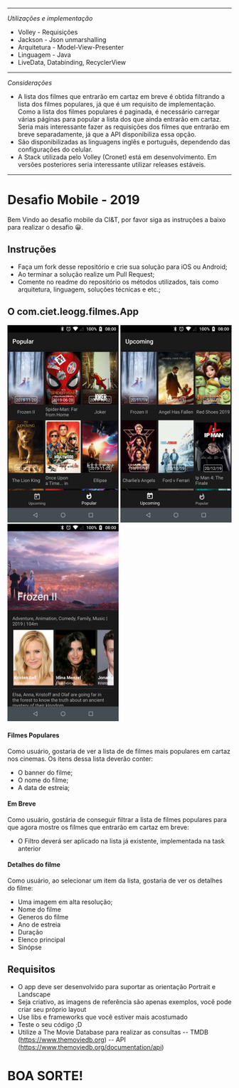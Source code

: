 ----------------
<i> Utilizações e implementação</i>

- Volley - Requisições  
- Jackson - Json unmarshalling  
- Arquitetura - Model-View-Presenter  
- Linguagem - Java  
- LiveData, Databinding, RecyclerView 
 
---
<i> Considerações </i>

- A lista dos filmes que entrarão em cartaz em breve é obtida filtrando a lista dos filmes populares, já que é um requisito de implementação. Como a lista dos filmes populares é paginada, é necessário carregar várias páginas para popular a lista dos que ainda entrarão em cartaz. Seria mais interessante fazer as requisições dos filmes que entrarão em breve separadamente, já que a API disponibiliza essa opção.  
- São disponibilizadas as linguagens inglês e português, dependendo das configurações do celular.  
- A Stack utilizada pelo Volley (Cronet) está em desenvolvimento. Em versões posteriores seria interessante utilizar releases estáveis.  

----------------

# Desafio Mobile - 2019

Bem Vindo ao desafio mobile da CI&T, por favor siga as instruções a baixo para realizar o desafio 😀.

## Instruções

- Faça um fork desse repositório e crie sua solução para iOS ou Android;
- Ao terminar a solução realize um Pull Request;
- Comente no readme do repositório os métodos utilizados, tais como arquitetura, linguagem, soluções técnicas e etc.;

## O com.ciet.leogg.filmes.App

<img src="screenshots/ss01.png?raw=true" width="250"> <img src="screenshots/ss02.png?raw=true" width="250"> <img src="screenshots/ss03.png?raw=true" width="250">

#### Filmes Populares

Como usuário, gostaria de ver a lista de de filmes mais populares em cartaz nos cinemas. Os itens dessa lista deverão conter:
 - O banner do filme;
 - O nome do filme;
 - A data de estreia;

#### Em Breve

Como usuário, gostária de conseguir filtrar a lista de filmes populares para que agora mostre os filmes que entrarão em cartaz em breve:
 - O Filtro deverá ser aplicado na lista já existente, implementada na task anterior

#### Detalhes do filme

Como usuário, ao selecionar um item da lista, gostaria de ver os detalhes do filme:
 - Uma imagem em alta resolução;
 - Nome do filme
 - Generos do filme
 - Ano de estreia
 - Duração
 - Elenco principal 
 - Sinópse
 
## Requisitos
 - O app deve ser desenvolvido para suportar as orientação Portrait e Landscape
 - Seja criativo, as imagens de referência são apenas exemplos, você pode criar seu próprio layout
 - Use libs e frameworks que você estiver mais acostumado
 - Teste o seu código ;D
 - Utilize a The Movie Database para realizar as consultas 
 -- TMDB (https://www.themoviedb.org)
 -- API (https://www.themoviedb.org/documentation/api)
 
# BOA SORTE!